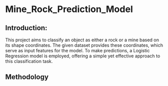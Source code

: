 # Mine_Rock_Prediction_Model

<h2>Introduction: </h2>
This project aims to classify an object as either a rock or a mine based on its shape coordinates. The given dataset provides these coordinates, which serve as input features for the model. To make predictions, a Logistic Regression model is employed, offering a simple yet effective approach to this classification task.

<h2>Methodology</h2>
